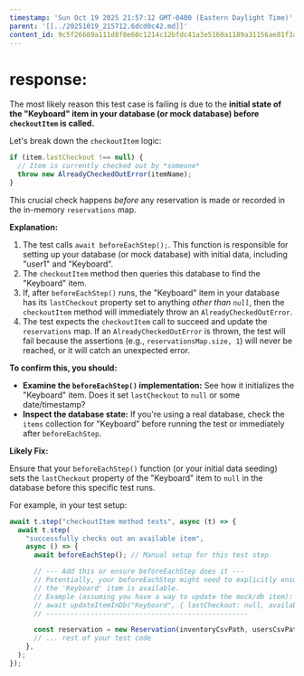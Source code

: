 ```yaml
---
timestamp: 'Sun Oct 19 2025 21:57:12 GMT-0400 (Eastern Daylight Time)'
parent: '[[../20251019_215712.6dcd0c42.md]]'
content_id: 9c5f26689a111d8f8e60c1214c12bfdc41a3e5160a1189a31156ae81f3a5a321
---
```


# response:

The most likely reason this test case is failing is due to the **initial state of the "Keyboard" item in your database (or mock database) before `checkoutItem` is called.**

Let's break down the `checkoutItem` logic:

```typescript
if (item.lastCheckout !== null) {
  // Item is currently checked out by *someone*
  throw new AlreadyCheckedOutError(itemName);
}
```

This crucial check happens *before* any reservation is made or recorded in the in-memory `reservations` map.

**Explanation:**

1. The test calls `await beforeEachStep();`. This function is responsible for setting up your database (or mock database) with initial data, including "user1" and "Keyboard".
2. The `checkoutItem` method then queries this database to find the "Keyboard" item.
3. If, after `beforeEachStep()` runs, the "Keyboard" item in your database has its `lastCheckout` property set to anything *other than `null`*, then the `checkoutItem` method will immediately throw an `AlreadyCheckedOutError`.
4. The test expects the `checkoutItem` call to succeed and update the `reservations` map. If an `AlreadyCheckedOutError` is thrown, the test will fail because the assertions (e.g., `reservationsMap.size, 1`) will never be reached, or it will catch an unexpected error.

**To confirm this, you should:**

* **Examine the `beforeEachStep()` implementation:** See how it initializes the "Keyboard" item. Does it set `lastCheckout` to `null` or some date/timestamp?
* **Inspect the database state:** If you're using a real database, check the `items` collection for "Keyboard" before running the test or immediately after `beforeEachStep`.

**Likely Fix:**

Ensure that your `beforeEachStep()` function (or your initial data seeding) sets the `lastCheckout` property of the "Keyboard" item to `null` in the database before this specific test runs.

For example, in your test setup:

```typescript
await t.step("checkoutItem method tests", async (t) => {
  await t.step(
    "successfully checks out an available item",
    async () => {
      await beforeEachStep(); // Manual setup for this test step

      // --- Add this or ensure beforeEachStep does it ---
      // Potentially, your beforeEachStep might need to explicitly ensure
      // the 'Keyboard' item is available.
      // Example (assuming you have a way to update the mock/db item):
      // await updateItemInDb("Keyboard", { lastCheckout: null, available: 5 });
      // --------------------------------------------------

      const reservation = new Reservation(inventoryCsvPath, usersCsvPath, 7);
      // ... rest of your test code
    },
  );
});
```
